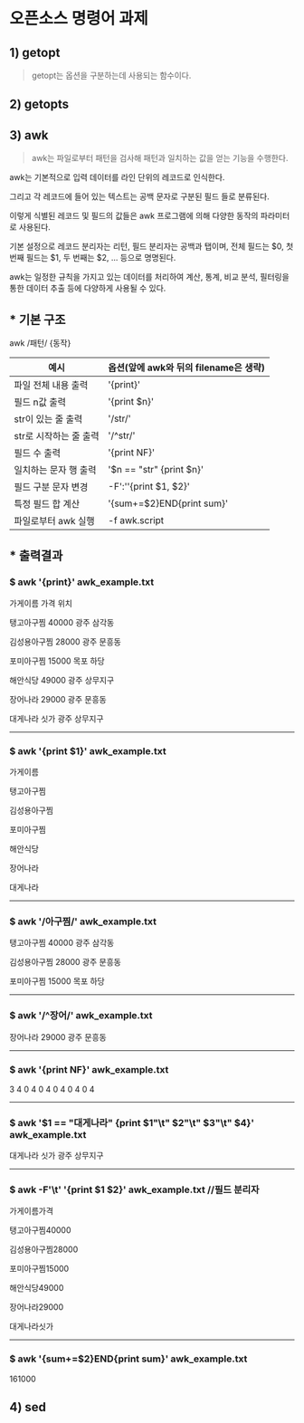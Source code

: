 # 오픈소스 명령어 과제

## 1) **getopt**
> getopt는 옵션을 구분하는데 사용되는 함수이다.

## 2) **getopts**



## 3) **awk**
>awk는 파일로부터 패턴을 검사해 패턴과 일치하는 값을 얻는 기능을 수행한다.

awk는 기본적으로 입력 데이터를 라인 단위의 레코드로 인식한다. 

그리고 각 레코드에 들어 있는 텍스트는 공백 문자로 구분된 필드 들로 분류된다. 

이렇게 식별된 레코드 및 필드의 값들은 awk 프로그램에 의해 다양한 동작의 파라미터로 사용된다.

기본 설정으로 레코드 분리자는 리턴, 필드 분리자는 공백과 탭이며, 전체 필드는 $0, 첫 번째 필드는 $1, 두 번째는 $2, ... 등으로 명명된다.

awk는 일정한 규칙을 가지고 있는 데이터를 처리하여 계산, 통계, 비교 분석, 필터링을 통한 데이터 추출 등에 다양하게 사용될 수 있다.

## * 기본 구조

awk /패턴/ {동작}

|예시|옵션(앞에 awk와 뒤의 filename은 생략)|
|------|-------|
|파일 전체 내용 출력|'{print}'|
|필드 n값 출력|'{print $n}'|
|str이 있는 줄 출력|'/str/'|
|str로 시작하는  줄 출력|'/^str/'|
|필드 수 출력|'{print NF}'|
|일치하는 문자 행 출력|'$n == "str" {print $n}'|
|필드 구분 문자 변경|-F':''{print $1, $2}'|
|특정 필드 합 계산|'{sum+=$2}END{print sum}'|
|파일로부터 awk 실행|-f awk.script|

## * 출력결과

### $ awk '{print}' awk_example.txt

가게이름	가격	위치

탱고아구찜	40000	광주 삼각동

김성용아구찜	28000	광주 문흥동

포미아구찜	15000	목포 하당

해안식당	49000	광주 상무지구

장어나라	29000	광주 문흥동

대게나라	싯가	광주 상무지구

---

### $ awk '{print $1}' awk_example.txt
가게이름

탱고아구찜

김성용아구찜

포미아구찜

해안식당

장어나라

대게나라

---

### $ awk '/아구찜/' awk_example.txt
탱고아구찜	40000	광주 삼각동

김성용아구찜	28000	광주 문흥동

포미아구찜	15000	목포 하당

---

### $ awk '/^장어/' awk_example.txt
장어나라        29000   광주 문흥동

---

### $ awk '{print NF}' awk_example.txt
3
4
0
4
0
4
0
4
0
4
0
4

---

### $ awk '$1 == "대게나라" {print $1"\t" $2"\t" $3"\t" $4}' awk_example.txt
대게나라        싯가    광주    상무지구

---

### $ awk -F'\t' '{print $1 $2}' awk_example.txt	//필드 분리자
가게이름가격

탱고아구찜40000

김성용아구찜28000

포미아구찜15000

해안식당49000

장어나라29000

대게나라싯가

---

### $ awk '{sum+=$2}END{print sum}' awk_example.txt
161000


## 4) **sed**

